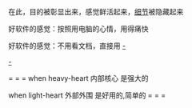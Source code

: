 
在此，目的被彰显出来，感觉鲜活起来，[细节](https://github.com/7900ms/0nottheater_deserted_/tree/master/Usage_Manual)被隐藏起来

好软件的感觉：按照用电脑的心情，用得痛快

好软件的感觉：不用看文档，直接用 [-](http://www.yinwang.org/blog-cn/2014/07/17/rest#一个良好的界面不应该是这样的。它给予用户的界面，应该只有一些简单的设定)

[-](https://github.com/7900ms/0nottheater_deserted/tree/master/supplementary)

= = =
when heavy-heart 内部核心 是强大的

when light-heart 外部外围 是好用的,简单的
= = =
